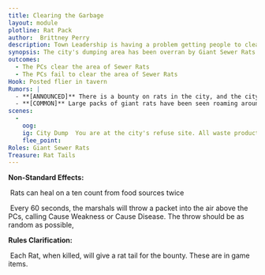 ```yaml
---
title: Clearing the Garbage
layout: module
plotline: Rat Pack
author:  Brittney Perry
description: Town Leadership is having a problem getting people to clear out the rats at the city's refuse center. They have turned to the adventurers to clear out the dump.
synopsis: The city's dumping area has been overran by Giant Sewer Rats. These rats are a bit stronger than their grain fed counterparts, and a bit more annoying. They are more aggressive and will attack anyone that comes within 10 feet.
outcomes:
  - The PCs clear the area of Sewer Rats
  - The PCs fail to clear the area of Sewer Rats
Hook: Posted flier in tavern
Rumors: |
  - **[ANNOUNCED]** There is a bounty on rats in the city, and the city will pay one silver for every  rat tail harvested.
  - **[COMMON]** Large packs of giant rats have been seen roaming around the city. They are drawn by garbage and decay, and are large enough colonies to cause a problem for lone or small groups of travelers.
scenes: 
  - 
    oog: 
    ig: City Dump  You are at the city's refuse site. All waste products from the city come here. The smell is overpowering and being here will cause weakness and disease.  
    flee_point: 
Roles: Giant Sewer Rats
Treasure: Rat Tails
---
```


**Non-Standard Effects:**

​	Rats can heal on a ten count from food sources twice

​	Every 60 seconds, the marshals will throw a packet into the air above the PCs, calling Cause Weakness or Cause Disease. The throw should be as random as possible, 

**Rules Clarification:**

​	Each Rat, when killed, will give a rat tail for the bounty. These are in game items.

